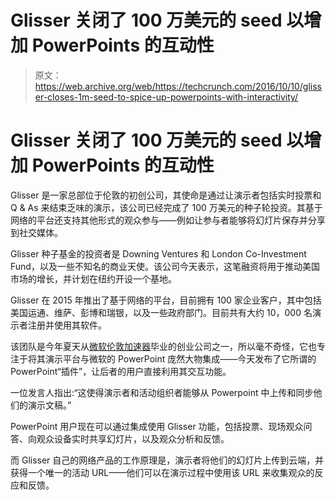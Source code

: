 # Glisser 关闭了 100 万美元的 seed 以增加 PowerPoints 的互动性 

> 原文：<https://web.archive.org/web/https://techcrunch.com/2016/10/10/glisser-closes-1m-seed-to-spice-up-powerpoints-with-interactivity/>

# Glisser 关闭了 100 万美元的 seed 以增加 PowerPoints 的互动性

Glisser 是一家总部位于伦敦的初创公司，其使命是通过让演示者包括实时投票和 Q & As 来结束乏味的演示，该公司已经完成了 100 万美元的种子轮投资。其基于网络的平台还支持其他形式的观众参与——例如让参与者能够将幻灯片保存并分享到社交媒体。

Glisser 种子基金的投资者是 Downing Ventures 和 London Co-Investment Fund，以及一些不知名的商业天使。该公司今天表示，这笔融资将用于推动美国市场的增长，并计划在纽约开设一个基地。

Glisser 在 2015 年推出了基于网络的平台，目前拥有 100 家企业客户，其中包括美国运通、维萨、彭博和瑞银，以及一些政府部门。目前共有大约 10，000 名演示者注册并使用其软件。

该团队是今年夏天从[微软伦敦加速器](https://web.archive.org/web/20221006151603/https://beta.techcrunch.com/2016/06/29/watch-microsoft-accelerators-london-demo-day-here/)毕业的创业公司之一，所以毫不奇怪，它也专注于将其演示平台与微软的 PowerPoint 庞然大物集成——今天发布了它所谓的 PowerPoint“插件”，让后者的用户直接利用其交互功能。

一位发言人指出:“这使得演示者和活动组织者能够从 Powerpoint 中上传和同步他们的演示文稿。”

PowerPoint 用户现在可以通过集成使用 Glisser 功能，包括投票、现场观众问答、向观众设备实时共享幻灯片，以及观众分析和反馈。

而 Glisser 自己的网络产品的工作原理是，演示者将他们的幻灯片上传到云端，并获得一个唯一的活动 URL——他们可以在演示过程中使用该 URL 来收集观众的反应和反馈。